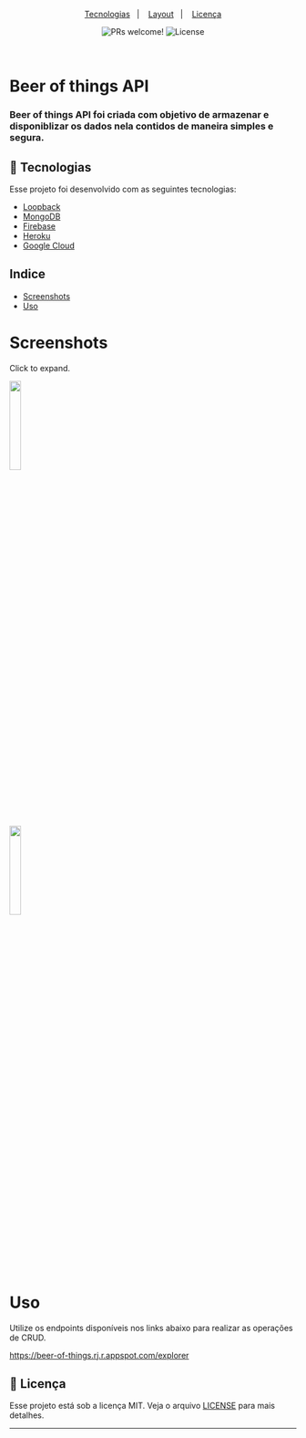 <p align="center">
  <a href="#-tecnologias">Tecnologias</a>&nbsp;&nbsp;&nbsp;|&nbsp;&nbsp;&nbsp;
  <a href="#screenshots">Layout</a>&nbsp;&nbsp;&nbsp;|&nbsp;&nbsp;&nbsp;
  <a href="#memo-licença">Licença</a>
</p>

<p align="center">
 <img src="https://img.shields.io/static/v1?label=PRs&message=welcome&color=15C3D6&labelColor=000000" alt="PRs welcome!" />

  <img alt="License" src="https://img.shields.io/static/v1?label=license&message=MIT&color=15C3D6&labelColor=000000">
</p>

<br>

<h1>
  Beer of things API
</h1>
<h3>
  Beer of things API foi criada com objetivo de armazenar e disponiblizar os dados nela contidos de maneira simples e 
  segura.
</h3>

## 🚀 Tecnologias

Esse projeto foi desenvolvido com as seguintes tecnologias:

- [Loopback](https://loopback.io/)
- [MongoDB](https://university.mongodb.com/)
- [Firebase](https://firebase.google.com/)
- [Heroku](https://www.heroku.com/)
- [Google Cloud](https://cloud.google.com/)

## Indice
* [Screenshots](#screenshots)
* [Uso](#uso)

# Screenshots
Click to expand.<br>
<div>
<img src="https://i.imgur.com/gWvhKj8.png" width="20%" height="20%" />
</div>
<div>
<img src="https://i.imgur.com/tTmDzhl.png" width="20%" height="20%" />
</div>

# Uso
Utilize os endpoints disponíveis nos links abaixo para realizar as operações de CRUD.

https://beer-of-things.rj.r.appspot.com/explorer

## :memo: Licença

Esse projeto está sob a licença MIT. Veja o arquivo [LICENSE](LICENSE.md) para mais detalhes.

---
